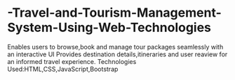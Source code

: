 # -Travel-and-Tourism-Management-System-Using-Web-Technologies
 Enables users to browse,book and manage tour packages seamlessly with an 
interactive UI
 Provides destination details,itineraries and user reaview for an informed travel 
experience.
 Technologies Used:HTML,CSS,JavaScript,Bootstrap
